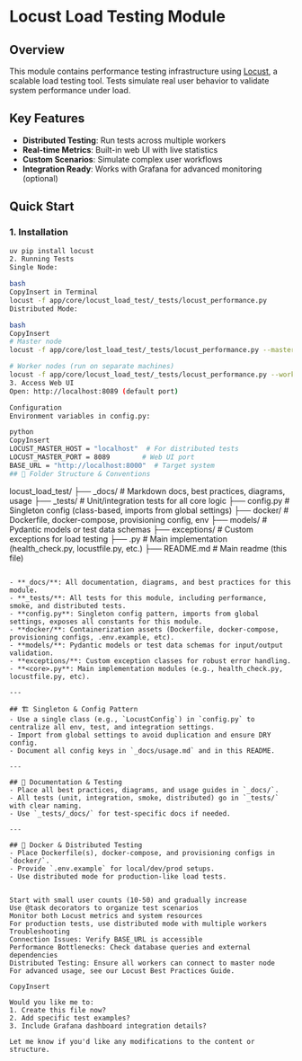 # Locust Load Testing Module

## Overview

This module contains performance testing infrastructure using [Locust](https://locust.io/), a scalable load testing tool. Tests simulate real user behavior to validate system performance under load.

## Key Features

- **Distributed Testing**: Run tests across multiple workers
- **Real-time Metrics**: Built-in web UI with live statistics
- **Custom Scenarios**: Simulate complex user workflows
- **Integration Ready**: Works with Grafana for advanced monitoring (optional)

## Quick Start

### 1. Installation

```bash
uv pip install locust
2. Running Tests
Single Node:

bash
CopyInsert in Terminal
locust -f app/core/locust_load_test/_tests/locust_performance.py
Distributed Mode:

bash
CopyInsert
# Master node
locust -f app/core/lost_load_test/_tests/locust_performance.py --master

# Worker nodes (run on separate machines)
locust -f app/core/locust_load_test/_tests/locust_performance.py --worker --master-host=<MASTER_IP>
3. Access Web UI
Open: http://localhost:8089 (default port)

Configuration
Environment variables in config.py:

python
CopyInsert
LOCUST_MASTER_HOST = "localhost"  # For distributed tests
LOCUST_MASTER_PORT = 8089        # Web UI port
BASE_URL = "http://localhost:8000"  # Target system
## 📁 Folder Structure & Conventions

```
locust_load_test/
├── _docs/           # Markdown docs, best practices, diagrams, usage
├── _tests/          # Unit/integration tests for all core logic
├── config.py        # Singleton config (class-based, imports from global settings)
├── docker/          # Dockerfile, docker-compose, provisioning config, env
├── models/          # Pydantic models or test data schemas
├── exceptions/      # Custom exceptions for load testing
├── <core>.py        # Main implementation (health_check.py, locustfile.py, etc.)
├── README.md        # Main readme (this file)
```

- **_docs/**: All documentation, diagrams, and best practices for this module.
- **_tests/**: All tests for this module, including performance, smoke, and distributed tests.
- **config.py**: Singleton config pattern, imports from global settings, exposes all constants for this module.
- **docker/**: Containerization assets (Dockerfile, docker-compose, provisioning configs, .env.example, etc).
- **models/**: Pydantic models or test data schemas for input/output validation.
- **exceptions/**: Custom exception classes for robust error handling.
- **<core>.py**: Main implementation modules (e.g., health_check.py, locustfile.py, etc).

---

## 🏗️ Singleton & Config Pattern
- Use a single class (e.g., `LocustConfig`) in `config.py` to centralize all env, test, and integration settings.
- Import from global settings to avoid duplication and ensure DRY config.
- Document all config keys in `_docs/usage.md` and in this README.

---

## 📄 Documentation & Testing
- Place all best practices, diagrams, and usage guides in `_docs/`.
- All tests (unit, integration, smoke, distributed) go in `_tests/` with clear naming.
- Use `_tests/_docs/` for test-specific docs if needed.

---

## 🐳 Docker & Distributed Testing
- Place Dockerfile(s), docker-compose, and provisioning configs in `docker/`.
- Provide `.env.example` for local/dev/prod setups.
- Use distributed mode for production-like load tests.


Start with small user counts (10-50) and gradually increase
Use @task decorators to organize test scenarios
Monitor both Locust metrics and system resources
For production tests, use distributed mode with multiple workers
Troubleshooting
Connection Issues: Verify BASE_URL is accessible
Performance Bottlenecks: Check database queries and external dependencies
Distributed Testing: Ensure all workers can connect to master node
For advanced usage, see our Locust Best Practices Guide.

CopyInsert

Would you like me to:
1. Create this file now?
2. Add specific test examples?
3. Include Grafana dashboard integration details?

Let me know if you'd like any modifications to the content or structure.
```
